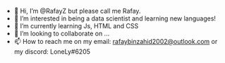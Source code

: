 - 👋 Hi, I’m @RafayZ but please call me Rafay.
- 👀 I’m interested in being a data scientist and learning new languages!
- 🌱 I’m currently learning Js, HTML and CSS
- 💞️ I’m looking to collaborate on ...
- 📫 How to reach me on my email: rafaybinzahid2002@outlook.com or my discord: LoneLy#6205 

<!---
RafayZ/RafayZ is a ✨ special ✨ repository because its `README.md` (this file) appears on your GitHub profile.
You can click the Preview link to take a look at your changes.
--->
